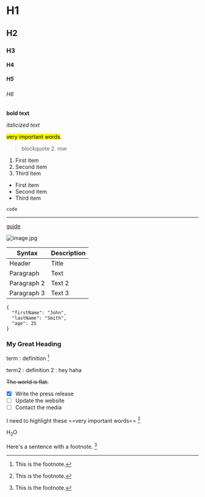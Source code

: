 # H1
## H2
### H3
#### H4
##### H5
###### H6

**bold text**

*italicized text*

<mark>very important words</mark>.

> blockquote
> 2. row

1. First item
2. Second item
3. Third item

- First item
- Second item
- Third item

`code`

---
  
[guide](https://www.markdownguide.org/cheat-sheet/#extended-syntax)

![image.jpg](https://img.shields.io/badge/-WORD-268bd2?style=for-the-badge&logo=microsoftword)

| Syntax | Description |
| ----------- | ----------- |
| Header | Title |
| Paragraph | Text |
| Paragraph 2 | Text 2 |
| Paragraph 3 | Text 3 |

```
{
  "firstName": "John",
  "lastName": "Smith",
  "age": 25
}
```

### My Great Heading

term
: definition [^3]

term2
: definition 2
: hey haha

~~The world is flat.~~

- [x] Write the press release
- [ ] Update the website
- [ ] Contact the media

I need to highlight these ==very important words== [^2]

H<sub>2</sub>O

Here's a sentence with a footnote. [^1]

[^1]: This is the footnote.
[^2]: This is the footnote.
[^3]: This is the footnote.
